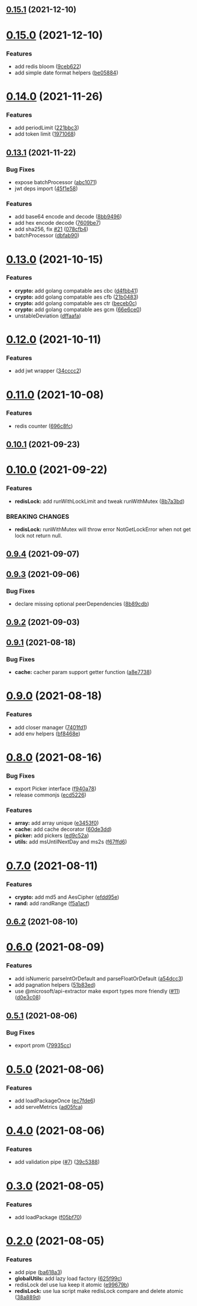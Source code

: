 ## [0.15.1](https://github.com/zcong1993/node-kit/compare/v0.15.0...v0.15.1) (2021-12-10)

# [0.15.0](https://github.com/zcong1993/node-kit/compare/v0.14.0...v0.15.0) (2021-12-10)

### Features

- add redis bloom ([9ceb622](https://github.com/zcong1993/node-kit/commit/9ceb6222280e8de1907349745cdc7b1c0020bf44))
- add simple date format helpers ([be05884](https://github.com/zcong1993/node-kit/commit/be05884e8062a02cf020dca7ec590ed5ba600ca4))

# [0.14.0](https://github.com/zcong1993/node-kit/compare/v0.13.1...v0.14.0) (2021-11-26)

### Features

- add periodLimit ([221bbc3](https://github.com/zcong1993/node-kit/commit/221bbc36025dada39e2cc0b71ba1bd8f3d31fab0))
- add token limit ([1971068](https://github.com/zcong1993/node-kit/commit/197106830b5e804078a0e60baff98575fb4b820a))

## [0.13.1](https://github.com/zcong1993/node-kit/compare/v0.13.0...v0.13.1) (2021-11-22)

### Bug Fixes

- expose batchProcessor ([abc1071](https://github.com/zcong1993/node-kit/commit/abc10712677b0fde6cabf7c54ba05abdbcd32a39))
- jwt deps import ([45f1e58](https://github.com/zcong1993/node-kit/commit/45f1e586db23e5cf674f2648de99344246ffdbe4))

### Features

- add base64 encode and decode ([8bb9496](https://github.com/zcong1993/node-kit/commit/8bb9496cac982e41e0976814ad23737bc857549f))
- add hex encode decode ([7609be7](https://github.com/zcong1993/node-kit/commit/7609be7130b6821a54596a8d0aa1889dca66e00f))
- add sha256, fix [#21](https://github.com/zcong1993/node-kit/issues/21) ([078cfb4](https://github.com/zcong1993/node-kit/commit/078cfb44deb06423050c1a7c59b8199d015171e2))
- batchProcessor ([dbfab90](https://github.com/zcong1993/node-kit/commit/dbfab9016996c9ba688a069fe8d5b5d38ae0e062))

# [0.13.0](https://github.com/zcong1993/node-kit/compare/v0.12.0...v0.13.0) (2021-10-15)

### Features

- **crypto:** add golang compatable aes cbc ([d4fbb41](https://github.com/zcong1993/node-kit/commit/d4fbb4192223180c6edeb952d81d642cf68e3ed2))
- **crypto:** add golang compatable aes cfb ([21b0483](https://github.com/zcong1993/node-kit/commit/21b0483510de58a956c52174caa4c7d1af2a9153))
- **crypto:** add golang compatable aes ctr ([beceb0c](https://github.com/zcong1993/node-kit/commit/beceb0cd3f9f032bc2bb4d54fab62a989f682aa2))
- **crypto:** add golang compatable aes gcm ([66e6ce0](https://github.com/zcong1993/node-kit/commit/66e6ce05e215f840ac13d1802a4145f75fee9777))
- unstableDeviation ([dffaafa](https://github.com/zcong1993/node-kit/commit/dffaafaef76518ffad70bf75970cda027c584f8c))

# [0.12.0](https://github.com/zcong1993/node-kit/compare/v0.11.0...v0.12.0) (2021-10-11)

### Features

- add jwt wrapper ([34cccc2](https://github.com/zcong1993/node-kit/commit/34cccc2877d14187cc272f2124c11cb8f730892f))

# [0.11.0](https://github.com/zcong1993/node-kit/compare/v0.10.1...v0.11.0) (2021-10-08)

### Features

- redis counter ([696c8fc](https://github.com/zcong1993/node-kit/commit/696c8fc2129a5152782c91ee553801a99d25a9bf))

## [0.10.1](https://github.com/zcong1993/node-kit/compare/v0.10.0...v0.10.1) (2021-09-23)

# [0.10.0](https://github.com/zcong1993/node-kit/compare/v0.9.4...v0.10.0) (2021-09-22)

### Features

- **redisLock:** add runWithLockLimit and tweak runWithMutex ([8b7a3bd](https://github.com/zcong1993/node-kit/commit/8b7a3bd3d1e8443a9404ef97dea2f9f3746c00bc))

### BREAKING CHANGES

- **redisLock:** runWithMutex will throw error NotGetLockError when not get lock not return null.

## [0.9.4](https://github.com/zcong1993/node-kit/compare/v0.9.3...v0.9.4) (2021-09-07)

## [0.9.3](https://github.com/zcong1993/node-kit/compare/v0.9.2...v0.9.3) (2021-09-06)

### Bug Fixes

- declare missing optional peerDependencies ([8b89cdb](https://github.com/zcong1993/node-kit/commit/8b89cdb3acbc1c00bc8e68885c6b0931a28ad72f))

## [0.9.2](https://github.com/zcong1993/node-kit/compare/v0.9.1...v0.9.2) (2021-09-03)

## [0.9.1](https://github.com/zcong1993/node-kit/compare/v0.9.0...v0.9.1) (2021-08-18)

### Bug Fixes

- **cache:** cacher param support getter function ([a8e7738](https://github.com/zcong1993/node-kit/commit/a8e77387386cf6576f6bdc27430b09aaa82a8160))

# [0.9.0](https://github.com/zcong1993/node-kit/compare/v0.8.0...v0.9.0) (2021-08-18)

### Features

- add closer manager ([7401fd1](https://github.com/zcong1993/node-kit/commit/7401fd13864070bbcba2806b1800d95860b6050d))
- add env helpers ([bf8468e](https://github.com/zcong1993/node-kit/commit/bf8468e4e2da650de10a2120a3db372e64fadb2e))

# [0.8.0](https://github.com/zcong1993/node-kit/compare/v0.7.0...v0.8.0) (2021-08-16)

### Bug Fixes

- export Picker interface ([f940a78](https://github.com/zcong1993/node-kit/commit/f940a789c67e1a038dd959149617e74397fdbc20))
- release commonjs ([ecd5226](https://github.com/zcong1993/node-kit/commit/ecd52262349f7eaa73dfec92ae304f3db99c154c))

### Features

- **array:** add array unique ([e3453f0](https://github.com/zcong1993/node-kit/commit/e3453f0c210d921c6babb10510cc5eb7a552d4c7))
- **cache:** add cache decorator ([60de3dd](https://github.com/zcong1993/node-kit/commit/60de3dd2d5dcdef43d3ea3d675aebb00daa347b4))
- **picker:** add pickers ([ed9c52a](https://github.com/zcong1993/node-kit/commit/ed9c52af8c3d452266a7aaaaedeeb38177c8a6a8))
- **utils:** add msUntilNextDay and ms2s ([f67ffd6](https://github.com/zcong1993/node-kit/commit/f67ffd6d3f59bd801dd8fca9bea4b4e6fca85690))

# [0.7.0](https://github.com/zcong1993/node-kit/compare/v0.6.2...v0.7.0) (2021-08-11)

### Features

- **crypto:** add md5 and AesCipher ([efdd95e](https://github.com/zcong1993/node-kit/commit/efdd95ea63359e71153dfba1e878d53b95c66113))
- **rand:** add randRange ([f5a1acf](https://github.com/zcong1993/node-kit/commit/f5a1acf796030cf4b9bfb3afd1751f782a01a4b1))

## [0.6.2](https://github.com/zcong1993/node-kit/compare/v0.6.1...v0.6.2) (2021-08-10)

# [0.6.0](https://github.com/zcong1993/node-kit/compare/v0.5.1...v0.6.0) (2021-08-09)

### Features

- add isNumeric parseIntOrDefault and parseFloatOrDefault ([a54dcc3](https://github.com/zcong1993/node-kit/commit/a54dcc3e689427e2c0b2ccade16232e7e487b5e6))
- add pagnation helpers ([51b83ed](https://github.com/zcong1993/node-kit/commit/51b83ed28dc3807867be7d3afd32e7ca74d7ce6c))
- use @microsoft/api-extractor make export types more friendly ([#11](https://github.com/zcong1993/node-kit/issues/11)) ([d0e3c08](https://github.com/zcong1993/node-kit/commit/d0e3c0815f901b21e8847b8c78180ae188686297))

## [0.5.1](https://github.com/zcong1993/node-kit/compare/v0.5.0...v0.5.1) (2021-08-06)

### Bug Fixes

- export prom ([79935cc](https://github.com/zcong1993/node-kit/commit/79935cc0b63e2256a6c802a21bc576a609aeb3d7))

# [0.5.0](https://github.com/zcong1993/node-kit/compare/v0.4.0...v0.5.0) (2021-08-06)

### Features

- add loadPackageOnce ([ec7fde6](https://github.com/zcong1993/node-kit/commit/ec7fde6640b8fd9253aaeb7c4c06b46952aa52af))
- add serveMetrics ([ad05fca](https://github.com/zcong1993/node-kit/commit/ad05fca58d7639054c392934493402c21c46cd88))

# [0.4.0](https://github.com/zcong1993/node-kit/compare/v0.3.0...v0.4.0) (2021-08-06)

### Features

- add validation pipe ([#7](https://github.com/zcong1993/node-kit/issues/7)) ([39c5388](https://github.com/zcong1993/node-kit/commit/39c538808ebca75e67f070e07f20491f5955deda))

# [0.3.0](https://github.com/zcong1993/node-kit/compare/v0.2.1...v0.3.0) (2021-08-05)

### Features

- add loadPackage ([f05bf70](https://github.com/zcong1993/node-kit/commit/f05bf709fb09e31ab01733e3a1dec9ebca8243d1))

# [0.2.0](https://github.com/zcong1993/node-kit/compare/v0.1.1...v0.2.0) (2021-08-05)

### Features

- add pipe ([ba618a3](https://github.com/zcong1993/node-kit/commit/ba618a37ccba261d9026a90ae2640930d2666132))
- **globalUtils:** add lazy load factory ([625f99c](https://github.com/zcong1993/node-kit/commit/625f99c231dfc2efdcc23ca754fbadcffd053e48))
- redisLock del use lua keep it atomic ([e99679b](https://github.com/zcong1993/node-kit/commit/e99679b78da4c0a9b151e23393093d37a09f6def))
- **redisLock:** use lua script make redisLock compare and delete atomic ([38a889d](https://github.com/zcong1993/node-kit/commit/38a889d23ce5e895d2d5e8aade624e5d3a48dff1))
